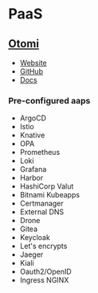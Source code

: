# PaaS

## [Otomi](https://otomi.io/)

* [Website](https://redkubes.com/)
* [GitHub](https://github.com/redkubes/)
* [Docs](https://otomi.io/docs/installation/)

### Pre-configured aaps

* ArgoCD
* Istio
* Knative
* OPA
* Prometheus
* Loki
* Grafana
* Harbor
* HashiCorp Valut
* Bitnami Kubeapps
* Certmanager
* External DNS
* Drone
* Gitea
* Keycloak
* Let's encrypts
* Jaeger
* Kiali
* Oauth2/OpenID
* Ingress NGINX

